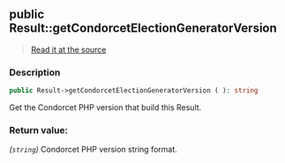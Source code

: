 ## public Result::getCondorcetElectionGeneratorVersion

> [Read it at the source](https://github.com/julien-boudry/Condorcet/blob/master/src/Result.php#L419)

### Description    

```php
public Result->getCondorcetElectionGeneratorVersion ( ): string
```

Get the Condorcet PHP version that build this Result.
    

### Return value:   

*(`string`)* Condorcet PHP version string format.

